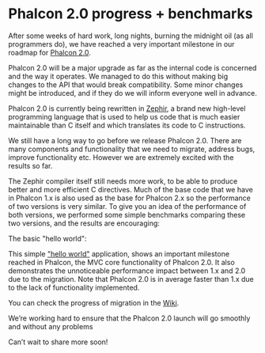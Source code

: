<!--
slug: phalcon-2-0-progress-benchmarks
date: Tue Sep 17 2013 17:14:00 GMT-0400 (EDT)
tags: phalcon, phalcon2, php
title: Phalcon 2.0 progress + benchmarks
id: 61527480269
link: http://blog.phalconphp.com/post/61527480269/phalcon-2-0-progress-benchmarks
raw: {"blog_name":"phalconphp","id":61527480269,"post_url":"http://blog.phalconphp.com/post/61527480269/phalcon-2-0-progress-benchmarks","slug":"phalcon-2-0-progress-benchmarks","type":"text","date":"2013-09-17 21:14:00 GMT","timestamp":1379452440,"state":"published","format":"html","reblog_key":"qMMJi5TE","tags":["phalcon","phalcon2","php"],"short_url":"http://tmblr.co/Z6PumvvJKjVD","highlighted":[],"note_count":2,"title":"Phalcon 2.0 progress + benchmarks","body":"<p>After some weeks of hard work, long nights, burning the midnight oil (as all programmers do), we have reached a very important milestone in our roadmap for <a href=\"https://github.com/phalcon/cphalcon/tree/2.0.0\">Phalcon 2.0</a>.</p>\n<p>Phalcon 2.0 will be a major upgrade as far as the internal code is concerned and the way it operates. We managed to do this without making big changes to the API that would break compatibility. Some minor changes might be introduced, and if they do we will inform everyone well in advance.</p>\n<p>Phalcon 2.0 is currently being rewritten in <a href=\"http://zephir-lang.tumblr.com/\">Zephir</a>, a brand new high-level programming language that is used to help us code that is much easier maintainable than C itself and which translates its code to C instructions.</p>\n<p>We still have a long way to go before we release Phalcon 2.0. There are many components and functionality that we need to migrate, address bugs, improve functionality etc. However we are extremely excited with the results so far.</p>\n<p>The Zephir compiler itself still needs more work, to be able to produce better and more efficient C directives. Much of the base code that we have in Phalcon 1.x is also used as the base for Phalcon 2.x so the performance of two versions is very similar. To give you an idea of the performance of both versions, we performed some simple benchmarks comparing these two versions, and the results are encouraging:</p>\n<p>The basic &ldquo;hello world&rdquo;:</p>\n<script src=\"https://www.google.com/jsapi\" type=\"text/javascript\"></script><script type=\"text/javascript\">// <![CDATA[\ngoogle.load(\"visualization\", \"1\", {packages:[\"corechart\"]});\n        google.setOnLoadCallback(drawChart);\n\n        function drawChart() {\n\n            var data = new google.visualization.DataTable();\n            data.addColumn('string', 'Version');\n            data.addColumn('number', 'Requests per second');\n            data.addRows([\n                ['1.3', 2107.05],\n                ['2.0', 2120.22]                \n            ]);\n\n            var options = {\n                title: 'Version / Requests per second (#/sec) [more is better]',                \n                animation: {\n                    duration: 0.5\n                },\n                vAxis: { ticks: [500, 1000, 1500, 2000, 2500] },\n                fontSize: 12,\n                chartArea: {\n                    width: '600px'\n                }\n            };\n\n            var chart = new google.visualization.ColumnChart(document.getElementById('rps_div'));\n            chart.draw(data, options);\n\n            var data = new google.visualization.DataTable();\n            data.addColumn('string', 'Version');\n            data.addColumn('number', 'Memory Usage (KB)');\n            data.addRows([\n                ['1.3', 254],\n                ['2.0', 262]                \n            ]);\n\n            var options = {\n                title: 'Version / Memory Usage (mean, kilobytes per request) [less is better]',                \n                fontSize: 11,\n                vAxis: { ticks: [0, 100, 200, 300, 400, 500] }\n            };\n\n            var chart = new google.visualization.ColumnChart(document.getElementById('mpr_div'));\n            chart.draw(data, options);            \n\n        }\n// ]]></script><div>\n<div id=\"rps_div\"><iframe frameborder=\"0\" height=\"400\" id=\"Drawing_Frame_31166\" marginheight=\"0\" marginwidth=\"0\" scrolling=\"no\" width=\"600\"></iframe>\n<div></div>\n</div>\n<div id=\"mpr_div\"><iframe frameborder=\"0\" height=\"400\" id=\"Drawing_Frame_77939\" marginheight=\"0\" marginwidth=\"0\" scrolling=\"no\" width=\"600\"></iframe>\n<div></div>\n</div>\n</div>\n<p>This simple <a href=\"https://github.com/phalcon/framework-bench/tree/master/helloworld/phalcon\">&ldquo;hello world&rdquo;</a> application, shows an important milestone reached in Phalcon, the MVC core functionality of Phalcon 2.0. It also demonstrates the unnoticeable performance impact between 1.x and 2.0 due to the migration. Note that Phalcon 2.0 is in average faster than 1.x due to the lack of functionality implemented.</p>\n<p>You can check the progress of migration in the <a href=\"https://github.com/phalcon/cphalcon/wiki/Progress-2.0\">Wiki</a>.</p>\n<p>We’re working hard to ensure that the Phalcon 2.0 launch will go smoothly and without any problems</p>\n<p>Can’t wait to share more soon!</p>","reblog":{"tree_html":"","comment":"<p>After some weeks of hard work, long nights, burning the midnight oil (as all programmers do), we have reached a very important milestone in our roadmap for <a href=\"https://github.com/phalcon/cphalcon/tree/2.0.0\">Phalcon 2.0</a>.</p>\n<p>Phalcon 2.0 will be a major upgrade as far as the internal code is concerned and the way it operates. We managed to do this without making big changes to the API that would break compatibility. Some minor changes might be introduced, and if they do we will inform everyone well in advance.</p>\n<p>Phalcon 2.0 is currently being rewritten in <a href=\"http://zephir-lang.tumblr.com/\">Zephir</a>, a brand new high-level programming language that is used to help us code that is much easier maintainable than C itself and which translates its code to C instructions.</p>\n<p>We still have a long way to go before we release Phalcon 2.0. There are many components and functionality that we need to migrate, address bugs, improve functionality etc. However we are extremely excited with the results so far.</p>\n<p>The Zephir compiler itself still needs more work, to be able to produce better and more efficient C directives. Much of the base code that we have in Phalcon 1.x is also used as the base for Phalcon 2.x so the performance of two versions is very similar. To give you an idea of the performance of both versions, we performed some simple benchmarks comparing these two versions, and the results are encouraging:</p>\n<p>The basic &ldquo;hello world&rdquo;:</p>\n<script src=\"https://www.google.com/jsapi\" type=\"text/javascript\"></script><script type=\"text/javascript\">// <![CDATA[\ngoogle.load(\"visualization\", \"1\", {packages:[\"corechart\"]});\n        google.setOnLoadCallback(drawChart);\n\n        function drawChart() {\n\n            var data = new google.visualization.DataTable();\n            data.addColumn('string', 'Version');\n            data.addColumn('number', 'Requests per second');\n            data.addRows([\n                ['1.3', 2107.05],\n                ['2.0', 2120.22]                \n            ]);\n\n            var options = {\n                title: 'Version / Requests per second (#/sec) [more is better]',                \n                animation: {\n                    duration: 0.5\n                },\n                vAxis: { ticks: [500, 1000, 1500, 2000, 2500] },\n                fontSize: 12,\n                chartArea: {\n                    width: '600px'\n                }\n            };\n\n            var chart = new google.visualization.ColumnChart(document.getElementById('rps_div'));\n            chart.draw(data, options);\n\n            var data = new google.visualization.DataTable();\n            data.addColumn('string', 'Version');\n            data.addColumn('number', 'Memory Usage (KB)');\n            data.addRows([\n                ['1.3', 254],\n                ['2.0', 262]                \n            ]);\n\n            var options = {\n                title: 'Version / Memory Usage (mean, kilobytes per request) [less is better]',                \n                fontSize: 11,\n                vAxis: { ticks: [0, 100, 200, 300, 400, 500] }\n            };\n\n            var chart = new google.visualization.ColumnChart(document.getElementById('mpr_div'));\n            chart.draw(data, options);            \n\n        }\n// ]]></script><div>\n<div id=\"rps_div\"><iframe frameborder=\"0\" height=\"400\" id=\"Drawing_Frame_31166\" marginheight=\"0\" marginwidth=\"0\" scrolling=\"no\" width=\"600\"></iframe>\n<div></div>\n</div>\n<div id=\"mpr_div\"><iframe frameborder=\"0\" height=\"400\" id=\"Drawing_Frame_77939\" marginheight=\"0\" marginwidth=\"0\" scrolling=\"no\" width=\"600\"></iframe>\n<div></div>\n</div>\n</div>\n<p>This simple <a href=\"https://github.com/phalcon/framework-bench/tree/master/helloworld/phalcon\">&ldquo;hello world&rdquo;</a> application, shows an important milestone reached in Phalcon, the MVC core functionality of Phalcon 2.0. It also demonstrates the unnoticeable performance impact between 1.x and 2.0 due to the migration. Note that Phalcon 2.0 is in average faster than 1.x due to the lack of functionality implemented.</p>\n<p>You can check the progress of migration in the <a href=\"https://github.com/phalcon/cphalcon/wiki/Progress-2.0\">Wiki</a>.</p>\n<p>We&rsquo;re working hard to ensure that the Phalcon 2.0 launch will go smoothly and without any problems</p>\n<p>Can&rsquo;t wait to share more soon!</p>"},"trail":[{"blog":{"name":"phalconphp","theme":{"header_full_width":1117,"header_full_height":426,"header_focus_width":758,"header_focus_height":426,"avatar_shape":"square","background_color":"#FAFAFA","body_font":"Helvetica Neue","header_bounds":"0,937,426,179","header_image":"http://static.tumblr.com/be2b0380984b972b47699d457f4c0ffb/ivjir8a/815nn0qo7/tumblr_static_28z87js742xwowwo0kco04ogs.jpg","header_image_focused":"http://static.tumblr.com/be2b0380984b972b47699d457f4c0ffb/ivjir8a/laHnn0qo9/tumblr_static_tumblr_static_28z87js742xwowwo0kco04ogs_focused_v3.jpg","header_image_scaled":"http://static.tumblr.com/be2b0380984b972b47699d457f4c0ffb/ivjir8a/815nn0qo7/tumblr_static_28z87js742xwowwo0kco04ogs_2048_v2.jpg","header_stretch":true,"link_color":"#529ECC","show_avatar":true,"show_description":true,"show_header_image":true,"show_title":true,"title_color":"#444444","title_font":"Gibson","title_font_weight":"bold"}},"post":{"id":"61527480269"},"content":"<p>After some weeks of hard work, long nights, burning the midnight oil (as all programmers do), we have reached a very important milestone in our roadmap for <a href=\"https://github.com/phalcon/cphalcon/tree/2.0.0\">Phalcon 2.0</a>.</p>\n<p>Phalcon 2.0 will be a major upgrade as far as the internal code is concerned and the way it operates. We managed to do this without making big changes to the API that would break compatibility. Some minor changes might be introduced, and if they do we will inform everyone well in advance.</p>\n<p>Phalcon 2.0 is currently being rewritten in <a href=\"http://zephir-lang.tumblr.com/\">Zephir</a>, a brand new high-level programming language that is used to help us code that is much easier maintainable than C itself and which translates its code to C instructions.</p>\n<p>We still have a long way to go before we release Phalcon 2.0. There are many components and functionality that we need to migrate, address bugs, improve functionality etc. However we are extremely excited with the results so far.</p>\n<p>The Zephir compiler itself still needs more work, to be able to produce better and more efficient C directives. Much of the base code that we have in Phalcon 1.x is also used as the base for Phalcon 2.x so the performance of two versions is very similar. To give you an idea of the performance of both versions, we performed some simple benchmarks comparing these two versions, and the results are encouraging:</p>\n<p>The basic "hello world":</p>\n<script src=\"https://www.google.com/jsapi\" type=\"text/javascript\"></script><script type=\"text/javascript\">// <![CDATA[\ngoogle.load(\"visualization\", \"1\", {packages:[\"corechart\"]});\n        google.setOnLoadCallback(drawChart);\n\n        function drawChart() {\n\n            var data = new google.visualization.DataTable();\n            data.addColumn('string', 'Version');\n            data.addColumn('number', 'Requests per second');\n            data.addRows([\n                ['1.3', 2107.05],\n                ['2.0', 2120.22]                \n            ]);\n\n            var options = {\n                title: 'Version / Requests per second (#/sec) [more is better]',                \n                animation: {\n                    duration: 0.5\n                },\n                vAxis: { ticks: [500, 1000, 1500, 2000, 2500] },\n                fontSize: 12,\n                chartArea: {\n                    width: '600px'\n                }\n            };\n\n            var chart = new google.visualization.ColumnChart(document.getElementById('rps_div'));\n            chart.draw(data, options);\n\n            var data = new google.visualization.DataTable();\n            data.addColumn('string', 'Version');\n            data.addColumn('number', 'Memory Usage (KB)');\n            data.addRows([\n                ['1.3', 254],\n                ['2.0', 262]                \n            ]);\n\n            var options = {\n                title: 'Version / Memory Usage (mean, kilobytes per request) [less is better]',                \n                fontSize: 11,\n                vAxis: { ticks: [0, 100, 200, 300, 400, 500] }\n            };\n\n            var chart = new google.visualization.ColumnChart(document.getElementById('mpr_div'));\n            chart.draw(data, options);            \n\n        }\n// ]]></script><div>\n<div id=\"rps_div\"><iframe frameborder=\"0\" height=\"400\" id=\"Drawing_Frame_31166\" marginheight=\"0\" marginwidth=\"0\" scrolling=\"no\" width=\"600\"></iframe>\n<div></div>\n</div>\n<div id=\"mpr_div\"><iframe frameborder=\"0\" height=\"400\" id=\"Drawing_Frame_77939\" marginheight=\"0\" marginwidth=\"0\" scrolling=\"no\" width=\"600\"></iframe>\n<div></div>\n</div>\n</div>\n<p>This simple <a href=\"https://github.com/phalcon/framework-bench/tree/master/helloworld/phalcon\">"hello world"</a> application, shows an important milestone reached in Phalcon, the MVC core functionality of Phalcon 2.0. It also demonstrates the unnoticeable performance impact between 1.x and 2.0 due to the migration. Note that Phalcon 2.0 is in average faster than 1.x due to the lack of functionality implemented.</p>\n<p>You can check the progress of migration in the <a href=\"https://github.com/phalcon/cphalcon/wiki/Progress-2.0\">Wiki</a>.</p>\n<p>We’re working hard to ensure that the Phalcon 2.0 launch will go smoothly and without any problems</p>\n<p>Can’t wait to share more soon!</p>","content_raw":"<p>After some weeks of hard work, long nights, burning the midnight oil (as all programmers do), we have reached a very important milestone in our roadmap for <a href=\"https://github.com/phalcon/cphalcon/tree/2.0.0\">Phalcon 2.0</a>.</p>\r\n<p>Phalcon 2.0 will be a major upgrade as far as the internal code is concerned and the way it operates. We managed to do this without making big changes to the API that would break compatibility. Some minor changes might be introduced, and if they do we will inform everyone well in advance.</p>\r\n<p>Phalcon 2.0 is currently being rewritten in <a href=\"http://zephir-lang.tumblr.com/\">Zephir</a>, a brand new high-level programming language that is used to help us code that is much easier maintainable than C itself and which translates its code to C instructions.</p>\r\n<p>We still have a long way to go before we release Phalcon 2.0. There are many components and functionality that we need to migrate, address bugs, improve functionality etc. However we are extremely excited with the results so far.</p>\r\n<p>The Zephir compiler itself still needs more work, to be able to produce better and more efficient C directives. Much of the base code that we have in Phalcon 1.x is also used as the base for Phalcon 2.x so the performance of two versions is very similar. To give you an idea of the performance of both versions, we performed some simple benchmarks comparing these two versions, and the results are encouraging:</p>\r\n<p>The basic \"hello world\":</p>\r\n<script src=\"https://www.google.com/jsapi\" type=\"text/javascript\"></script><script type=\"text/javascript\">// <![CDATA[\r\ngoogle.load(\"visualization\", \"1\", {packages:[\"corechart\"]});\r\n        google.setOnLoadCallback(drawChart);\r\n\r\n        function drawChart() {\r\n\r\n            var data = new google.visualization.DataTable();\r\n            data.addColumn('string', 'Version');\r\n            data.addColumn('number', 'Requests per second');\r\n            data.addRows([\r\n                ['1.3', 2107.05],\r\n                ['2.0', 2120.22]                \r\n            ]);\r\n\r\n            var options = {\r\n                title: 'Version / Requests per second (#/sec) [more is better]',                \r\n                animation: {\r\n                    duration: 0.5\r\n                },\r\n                vAxis: { ticks: [500, 1000, 1500, 2000, 2500] },\r\n                fontSize: 12,\r\n                chartArea: {\r\n                    width: '600px'\r\n                }\r\n            };\r\n\r\n            var chart = new google.visualization.ColumnChart(document.getElementById('rps_div'));\r\n            chart.draw(data, options);\r\n\r\n            var data = new google.visualization.DataTable();\r\n            data.addColumn('string', 'Version');\r\n            data.addColumn('number', 'Memory Usage (KB)');\r\n            data.addRows([\r\n                ['1.3', 254],\r\n                ['2.0', 262]                \r\n            ]);\r\n\r\n            var options = {\r\n                title: 'Version / Memory Usage (mean, kilobytes per request) [less is better]',                \r\n                fontSize: 11,\r\n                vAxis: { ticks: [0, 100, 200, 300, 400, 500] }\r\n            };\r\n\r\n            var chart = new google.visualization.ColumnChart(document.getElementById('mpr_div'));\r\n            chart.draw(data, options);            \r\n\r\n        }\r\n// ]]></script><div>\r\n<div id=\"rps_div\"><iframe frameborder=\"0\" height=\"400\" id=\"Drawing_Frame_31166\" marginheight=\"0\" marginwidth=\"0\" scrolling=\"no\" width=\"600\"></iframe>\r\n<div></div>\r\n</div>\r\n<div id=\"mpr_div\"><iframe frameborder=\"0\" height=\"400\" id=\"Drawing_Frame_77939\" marginheight=\"0\" marginwidth=\"0\" scrolling=\"no\" width=\"600\"></iframe>\r\n<div></div>\r\n</div>\r\n</div>\r\n<p>This simple <a href=\"https://github.com/phalcon/framework-bench/tree/master/helloworld/phalcon\">\"hello world\"</a> application, shows an important milestone reached in Phalcon, the MVC core functionality of Phalcon 2.0. It also demonstrates the unnoticeable performance impact between 1.x and 2.0 due to the migration. Note that Phalcon 2.0 is in average faster than 1.x due to the lack of functionality implemented.</p>\r\n<p>You can check the progress of migration in the <a href=\"https://github.com/phalcon/cphalcon/wiki/Progress-2.0\">Wiki</a>.</p>\r\n<p>We&rsquo;re working hard to ensure that the Phalcon 2.0 launch will go smoothly and without any problems</p>\r\n<p>Can&rsquo;t wait to share more soon!</p>","is_current_item":true,"is_root_item":true}]}
publish: 2013-09-017
-->


Phalcon 2.0 progress + benchmarks
=================================

After some weeks of hard work, long nights, burning the midnight oil (as
all programmers do), we have reached a very important milestone in our
roadmap for [Phalcon
2.0](https://github.com/phalcon/cphalcon/tree/2.0.0).

Phalcon 2.0 will be a major upgrade as far as the internal code is
concerned and the way it operates. We managed to do this without making
big changes to the API that would break compatibility. Some minor
changes might be introduced, and if they do we will inform everyone well
in advance.

Phalcon 2.0 is currently being rewritten in
[Zephir](http://zephir-lang.tumblr.com/), a brand new high-level
programming language that is used to help us code that is much easier
maintainable than C itself and which translates its code to C
instructions.

We still have a long way to go before we release Phalcon 2.0. There are
many components and functionality that we need to migrate, address bugs,
improve functionality etc. However we are extremely excited with the
results so far.

The Zephir compiler itself still needs more work, to be able to produce
better and more efficient C directives. Much of the base code that we
have in Phalcon 1.x is also used as the base for Phalcon 2.x so the
performance of two versions is very similar. To give you an idea of the
performance of both versions, we performed some simple benchmarks
comparing these two versions, and the results are encouraging:

The basic "hello world":

This simple ["hello
world"](https://github.com/phalcon/framework-bench/tree/master/helloworld/phalcon)
application, shows an important milestone reached in Phalcon, the MVC
core functionality of Phalcon 2.0. It also demonstrates the unnoticeable
performance impact between 1.x and 2.0 due to the migration. Note that
Phalcon 2.0 is in average faster than 1.x due to the lack of
functionality implemented.

You can check the progress of migration in the
[Wiki](https://github.com/phalcon/cphalcon/wiki/Progress-2.0).

We’re working hard to ensure that the Phalcon 2.0 launch will go
smoothly and without any problems

Can’t wait to share more soon!

